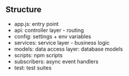 ## Structure

-   app.js: entry point
-   api: controller layer - routing
-   config: settings + env variables
-   services: service layer - business logic
-   models: data access layer: database models
-   scripts: npm scripts
-   subscribers: async event handlers
-   test: test suites


